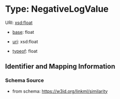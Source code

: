 # Type: NegativeLogValue



URI: [xsd:float](http://www.w3.org/2001/XMLSchema#float)

* [base](https://w3id.org/linkml/base): float

* [uri](https://w3id.org/linkml/uri): xsd:float


* [typeof](https://w3id.org/linkml/typeof): float








## Identifier and Mapping Information







### Schema Source


* from schema: https://w3id.org/linkml/similarity



